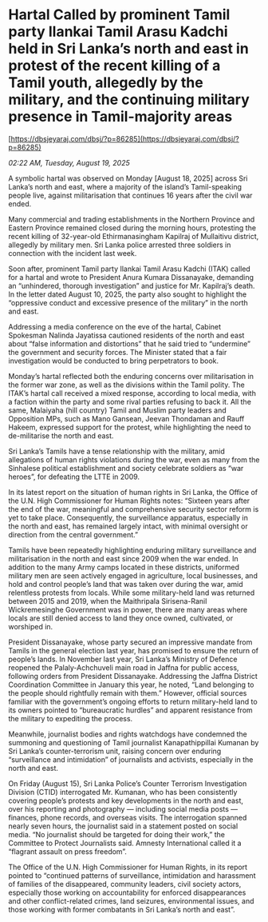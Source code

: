 # Hartal  Called by prominent Tamil party Ilankai Tamil Arasu Kadchi held in Sri Lanka’s north and east in protest of the recent killing of a Tamil youth, allegedly by the military, and the continuing military presence in Tamil-majority areas

[https://dbsjeyaraj.com/dbsj/?p=86285](https://dbsjeyaraj.com/dbsj/?p=86285)

*02:22 AM, Tuesday, August 19, 2025*

A symbolic hartal was observed on Monday [August 18, 2025] across Sri Lanka’s north and east, where a majority of the island’s Tamil-speaking people live, against militarisation that continues 16 years after the civil war ended.

Many commercial and trading establishments in the Northern Province and Eastern Province remained closed during the morning hours, protesting the recent killing of 32-year-old Ethirmanasingham Kapilraj of Mullaitivu district, allegedly by military men. Sri Lanka police arrested three soldiers in connection with the incident last week.

Soon after, prominent Tamil party Ilankai Tamil Arasu Kadchi (ITAK) called for a hartal and wrote to President Anura Kumara Dissanayake, demanding an “unhindered, thorough investigation” and justice for Mr. Kapilraj’s death. In the letter dated August 10, 2025, the party also sought to highlight the “oppressive conduct and excessive presence of the military” in the north and east.

Addressing a media conference on the eve of the hartal, Cabinet Spokesman Nalinda Jayatissa cautioned residents of the north and east about “false information and distortions” that he said tried to “undermine” the government and security forces. The Minister stated that a fair investigation would be conducted to bring perpetrators to book.

Monday’s hartal reflected both the enduring concerns over militarisation in the former war zone, as well as the divisions within the Tamil polity. The ITAK’s hartal call received a mixed response, according to local media, with a faction within the party and some rival parties refusing to back it. All the same, Malaiyaha (hill country) Tamil and Muslim party leaders and Opposition MPs, such as Mano Gansean, Jeevan Thondaman and Rauff Hakeem, expressed support for the protest, while highlighting the need to de-militarise the north and east.

Sri Lanka’s Tamils have a tense relationship with the military, amid allegations of human rights violations during the war, even as many from the Sinhalese political establishment and society celebrate soldiers as “war heroes”, for defeating the LTTE in 2009.

In its latest report on the situation of human rights in Sri Lanka, the Office of the U.N. High Commissioner for Human Rights notes: “Sixteen years after the end of the war, meaningful and comprehensive security sector reform is yet to take place. Consequently, the surveillance apparatus, especially in the north and east, has remained largely intact, with minimal oversight or direction from the central government.”

Tamils have been repeatedly highlighting enduring military surveillance and militarisation in the north and east since 2009 when the war ended. In addition to the many Army camps located in these districts, uniformed military men are seen actively engaged in agriculture, local businesses, and hold and control people’s land that was taken over during the war, amid relentless protests from locals. While some military-held land was returned between 2015 and 2019, when the Maithripala Sirisena-Ranil Wickremesinghe Government was in power, there are many areas where locals are still denied access to land they once owned, cultivated, or worshiped in.

President Dissanayake, whose party secured an impressive mandate from Tamils in the general election last year, has promised to ensure the return of people’s lands. In November last year, Sri Lanka’s Ministry of Defence reopened the Palaly-Achchuveli main road in Jaffna for public access, following orders from President Dissanayake. Addressing the Jaffna District Coordination Committee in January this year, he noted, “Land belonging to the people should rightfully remain with them.” However, official sources familiar with the government’s ongoing efforts to return military-held land to its owners pointed to “bureaucratic hurdles” and apparent resistance from the military to expediting the process.

Meanwhile, journalist bodies and rights watchdogs have condemned the summoning and questioning of Tamil journalist Kanapathippillai Kumanan by Sri Lanka’s counter-terrorism unit, raising concern over enduring “surveillance and intimidation” of journalists and activists, especially in the north and east.

On Friday (August 15), Sri Lanka Police’s Counter Terrorism Investigation Division (CTID) interrogated Mr. Kumanan, who has been consistently covering people’s protests and key developments in the north and east, over his reporting and photography — including social media posts — finances, phone records, and overseas visits. The interrogation spanned nearly seven hours, the journalist said in a statement posted on social media.  “No journalist should be targeted for doing their work,” the Committee to Protect Journalists said. Amnesty International called it a “flagrant assault on press freedom”.

The Office of the U.N. High Commissioner for Human Rights, in its report pointed to “continued patterns of surveillance, intimidation and harassment of families of the disappeared, community leaders, civil society actors, especially those working on accountability for enforced disappearances and other conflict-related crimes, land seizures, environmental issues, and those working with former combatants in Sri Lanka’s north and east”.

